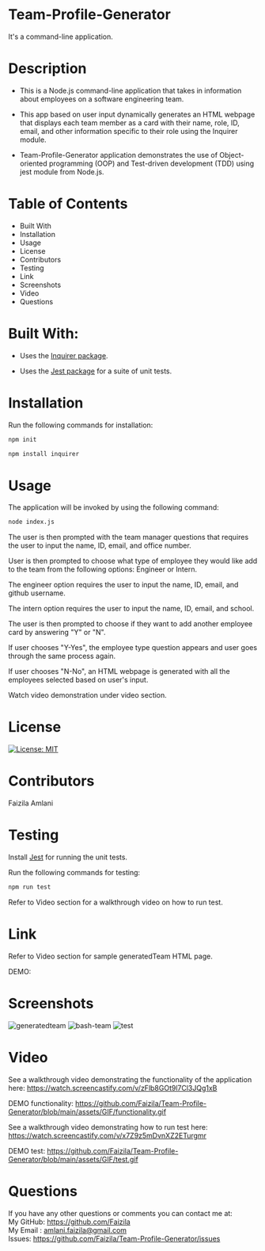 # Team-Profile-Generator

It's a command-line application.

# Description

* This is a Node.js command-line application that takes in information about employees on a software engineering team.

* This app based on user input dynamically generates an HTML webpage that displays each team member as a card with their name, role, ID, email, and other information specific to their role using the Inquirer module. 

* Team-Profile-Generator application demonstrates the use of Object-oriented programming (OOP) and Test-driven development (TDD) using jest module from Node.js.

# Table of Contents

* Built With
* Installation
* Usage
* License
* Contributors
* Testing
* Link
* Screenshots
* Video
* Questions

# Built With:

* Uses the [Inquirer package](https://www.npmjs.com/package/inquirer).

* Uses the [Jest package](https://www.npmjs.com/package/jest) for a suite of unit tests.

# Installation

Run the following commands for installation:

```bash
npm init
```

```bash
npm install inquirer
```
# Usage

The application will be invoked by using the following command:

```bash
node index.js
```
The user is then prompted with the team manager questions that requires the user to input the name, ID, email, and office number.

User is then prompted to choose what type of employee they would like add to the team from the following options: Engineer or Intern.

The engineer option requires the user to input the name, ID, email, and github username.

The intern option requires the user to input the name, ID, email, and school.

The user is then prompted to choose if they want to add another employee card by answering "Y" or "N".

If user chooses "Y-Yes", the employee type question appears and user goes through the same process again.

If user chooses "N-No", an HTML webpage is generated with all the employees selected based on user's input.

Watch video demonstration under video section.

# License

[![License: MIT](https://img.shields.io/badge/License-MIT-yellow.svg)](https://opensource.org/licenses/MIT)

# Contributors

Faizila Amlani

# Testing

Install [Jest](https://www.npmjs.com/package/jest) for running the unit tests.

Run the following commands for testing:

```bash
npm run test
```
Refer to Video section for a walkthrough video on how to run test.

# Link

Refer to Video section for sample generatedTeam HTML page.

DEMO: 

# Screenshots

![generatedteam](https://user-images.githubusercontent.com/78191579/137752242-5fa07918-8760-4e90-8966-47ad20d93f66.JPG)
![bash-team](https://user-images.githubusercontent.com/78191579/137752219-c45a7fbd-4ba5-4044-a0c4-123744def910.JPG)
![test](https://user-images.githubusercontent.com/78191579/137602190-0c06b8d6-5f14-44c0-892a-753fc9a0d499.JPG)

# Video

See a walkthrough video demonstrating the functionality of the application here:
https://watch.screencastify.com/v/zFlb8GOt9l7Cl3JQg1xB

DEMO functionality: https://github.com/Faizila/Team-Profile-Generator/blob/main/assets/GIF/functionality.gif

See a walkthrough video demonstrating how to run test here:
https://watch.screencastify.com/v/x7Z9z5mDvnXZ2ETurgmr

DEMO test: https://github.com/Faizila/Team-Profile-Generator/blob/main/assets/GIF/test.gif 

# Questions

If you have any other questions or comments you can contact me at:
   <br>
   My GitHub: https://github.com/Faizila
   <br>
   My Email : amlani.faizila@gmail.com
   <br>
   Issues: https://github.com/Faizila/Team-Profile-Generator/issues

